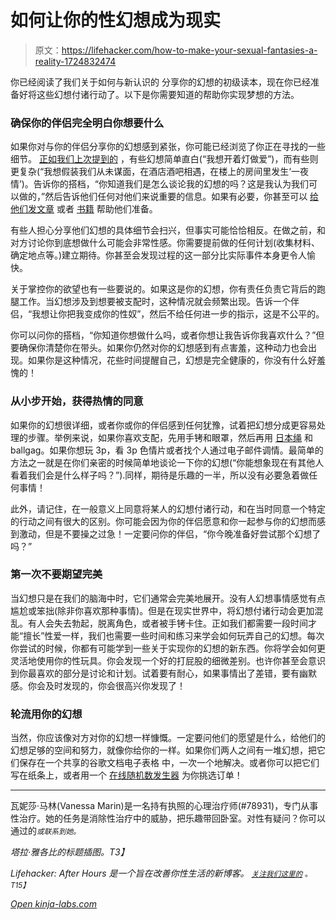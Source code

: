 # 如何让你的性幻想成为现实

> 原文：<https://lifehacker.com/how-to-make-your-sexual-fantasies-a-reality-1724832474>

你已经阅读了我们关于如何与新认识的 分享你的幻想的初级读本，现在你已经准备好将这些幻想付诸行动了。以下是你需要知道的帮助你实现梦想的方法。



### 确保你的伴侣完全明白你想要什么

如果你对与你的伴侣分享你的幻想感到紧张，你可能已经浏览了你正在寻找的一些细节。 [正如我们上次提到的](https://lifehacker.com/the-shy-persons-guide-to-sharing-your-sexual-fantasies-1723774332) ，有些幻想简单直白(“我想开着灯做爱”)，而有些则更复杂(“我想假装我们从未谋面，在酒店酒吧相遇，在楼上的房间里发生‘一夜情’)。告诉你的搭档，“你知道我们是怎么谈论我的幻想的吗？这是我认为我们可以做的，”然后告诉他们任何对他们来说重要的信息。如果有必要，你甚至可以 [给他们发文章](http://afterhours.lifehacker.com/how-to-have-sex-on-the-beach-1716267021#_ga=1.137145008.1824013664.1438716659) 或者 [书籍](http://www.amazon.com/101-Realistic-Introduction-Jay-Wiseman/dp/0963976389/ref=sr_1_3?asc_campaign=InlineText&asc_refurl=https://lifehacker.com/how-to-make-your-sexual-fantasies-a-reality-1724832474&asc_source=&ie=UTF8&keywords=bdsm&qid=1439847299&s=books&sr=1-3&tag=kinjalifehackerlink-20) 帮助他们准备。

有些人担心分享他们幻想的具体细节会扫兴，但事实可能恰恰相反。在做之前，和对方讨论你到底想做什么可能会非常性感。你需要提前做的任何计划(收集材料、确定地点等。)建立期待。你甚至会发现过程的这一部分比实际事件本身更令人愉快。

关于掌控你的欲望也有一些要说的。如果这是你的幻想，你有责任负责它背后的跑腿工作。当幻想涉及到想要被支配时，这种情况就会频繁出现。告诉一个伴侣，“我想让你把我变成你的性奴”，然后不给任何进一步的指示，这是不公平的。

你可以问你的搭档，“你知道你想做什么吗，或者你想让我告诉你我喜欢什么？”但要确保你清楚你在带头。如果你仍然对你的幻想感到有点害羞，这种动力也会出现。如果你是这种情况，花些时间提醒自己，幻想是完全健康的，你没有什么好羞愧的！

### 从小步开始，获得热情的同意

如果你的幻想很详细，或者你或你的伴侣感到任何犹豫，试着把幻想分成更容易处理的步骤。举例来说，如果你喜欢支配，先用手铐和眼罩，然后再用 [日本绳](https://en.wikipedia.org/wiki/Japanese_bondage) 和 ballgag。如果你想玩 3p，看 3p 色情片或者找个人通过电子邮件调情。最简单的方法之一就是在你们亲密的时候简单地谈论一下你的幻想(“你能想象现在有其他人看着我们会是什么样子吗？”).同样，期待是乐趣的一半，所以没有必要急着做任何事情！

此外，请记住，在一般意义上同意将某人的幻想付诸行动，和在当时同意一个特定的行动之间有很大的区别。你可能会因为你的伴侣愿意和你一起参与你的幻想而感到激动，但是不要操之过急！一定要问你的伴侣，“你今晚准备好尝试那个幻想了吗？”

### 第一次不要期望完美

当幻想只是在我们的脑海中时，它们通常会完美地展开。没有人幻想事情感觉有点尴尬或笨拙(除非你喜欢那种事情)。但是在现实世界中，将幻想付诸行动会更加混乱。有人会失去勃起，脱离角色，或者被手铐卡住。正如我们都需要一段时间才能“擅长”性爱一样，我们也需要一些时间和练习来学会如何玩弄自己的幻想。每次你尝试的时候，你都有可能学到一些关于实现你的幻想的新东西。你将学会如何更灵活地使用你的性玩具。你会发现一个好的打屁股的细微差别。也许你甚至会意识到你最喜欢的部分是讨论和计划。试着要有耐心，如果事情出了差错，要有幽默感。你会及时发现的，你会很高兴你发现了！

### 轮流用你的幻想

当然，你应该像对方对你的幻想一样慷慨。一定要问他们的愿望是什么，给他们的幻想足够的空间和努力，就像你给你的一样。如果你们两人之间有一堆幻想，把它们保存在一个共享的谷歌文档电子表格 中，一次一个地解决。或者你可以把它们写在纸条上，或者用一个 [在线随机数发生器](https://www.random.org/) 为你挑选订单！

* * *

瓦妮莎·马林(Vanessa Marin)是一名持有执照的心理治疗师(#78931)，专门从事性治疗。她的任务是消除性治疗中的威胁，把乐趣带回卧室。对性有疑问？你可以通过的[<small></small>](mailto:Vanessa.Marin@Lifehacker.com)*<small>*或联系到她。*</small>* 

*塔拉·雅各比的标题插图。T3】*

*Lifehacker: After Hours 是一个旨在改善你性生活的新博客。 [<small>*关注我们这里的*</small>](https://twitter.com/LHAfterHours) <small>*。*T15】</small>*

*[Open *kinja-labs.com*](http://kinja-labs.com/related-widget/?posts=1698270354,1723368875,1716267021&title=Some%20Ideas%20to%20Get%20You%20Started)*